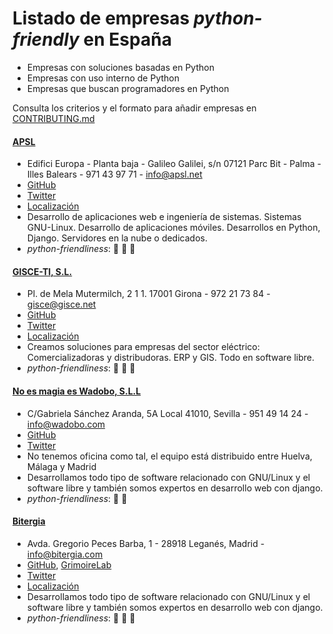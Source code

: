 # Listado de empresas *python-friendly* en España

* Empresas con soluciones basadas en Python
* Empresas con uso interno de Python
* Empresas que buscan programadores en Python
 
Consulta los criterios y el formato para añadir empresas en [CONTRIBUTING.md](.github/CONTRIBUTING.md)

#### [APSL](https://www.apsl.net/)

* Edifici Europa - Planta baja - Galileo Galilei, s/n 07121 Parc Bit - Palma - Illes Balears - 971 43 97 71 - info@apsl.net
* [GitHub](http://github.com/APSL/)
* [Twitter](https://twitter.com/apsl_web)
* [Localización](http://www.openstreetmap.org/?mlat=39.63662&mlon=2.63128#map=18/39.63662/2.63128)
* Desarrollo de aplicaciones web e ingeniería de sistemas. Sistemas GNU-Linux. Desarrollo de aplicaciones móviles. Desarrollos en Python, Django. Servidores en la nube o dedicados.
* *python-friendliness*: :snake: :snake: :snake:

#### [GISCE-TI, S.L.](http://gisce.net)

* Pl. de Mela Mutermilch, 2 1 1. 17001 Girona - 972 21 73 84 - gisce@gisce.net
* [GitHub](http://github.com/gisce)
* [Twitter](http://twitter.com/gisce)
* [Localización](http://www.openstreetmap.org/?mlat=41.98333&mlon=2.81378#map=18/41.98333/2.81378)
* Creamos soluciones para empresas del sector eléctrico: Comercializadoras y distribudoras. ERP y GIS. Todo en software libre.
* *python-friendliness*: :snake: :snake: :snake:

#### [No es magia es Wadobo, S.L.L](http://wadobo.com)

* C/Gabriela Sánchez Aranda, 5A Local 41010, Sevilla - 951 49 14 24 - info@wadobo.com
* [GitHub](http://github.com/wadobo)
* [Twitter](http://twitter.com/wadobo)
* No tenemos oficina como tal, el equipo está distribuido entre Huelva, Málaga y Madrid
* Desarrollamos todo tipo de software relacionado con GNU/Linux y el software libre y también somos expertos en desarrollo web con django.
* *python-friendliness*: :snake: :snake:

#### [Bitergia](http://bitergia.com)

* Avda. Gregorio Peces Barba, 1 - 28918 Leganés, Madrid - info@bitergia.com
* [GitHub](http://github.com/bitergia), [GrimoireLab](http://github.com/bitergia)
* [Twitter](http://twitter.com/bitergia)
* [Localización](http://www.openstreetmap.org/?mlat=40.354541&mlon=-3.743720#map=18/40.35454/-3.74372)
* Desarrollamos todo tipo de software relacionado con GNU/Linux y el software libre y también somos expertos en desarrollo web con django.
* *python-friendliness*: :snake: :snake: :snake:

